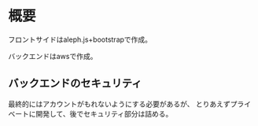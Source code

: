 # 概要

フロントサイドはaleph.js+bootstrapで作成。

バックエンドはawsで作成。


## バックエンドのセキュリティ

最終的にはアカウントがもれないようにする必要があるが、
とりあえずプライベートに開発して、後でセキュリティ部分は詰める。

